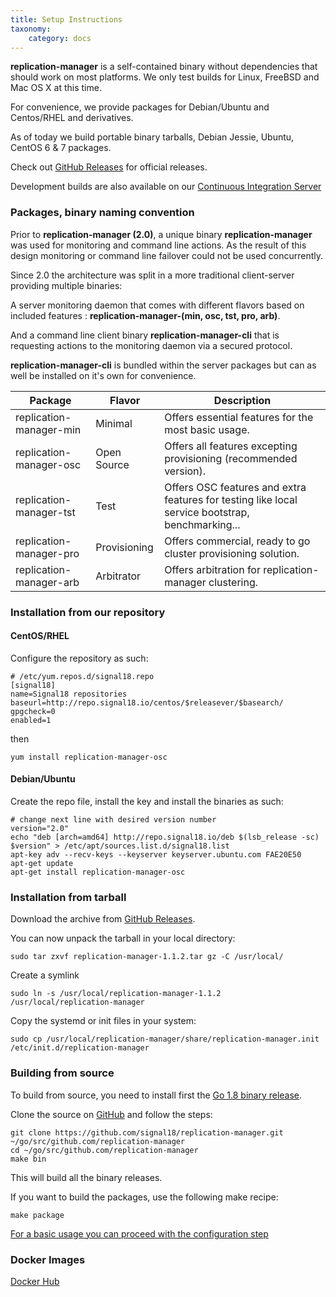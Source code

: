 ```yaml
---
title: Setup Instructions
taxonomy:
    category: docs
---
```


**replication-manager** is a self-contained binary without dependencies that should work on most platforms. We only test builds for Linux, FreeBSD and Mac OS X at this time.

For convenience, we provide packages for Debian/Ubuntu and Centos/RHEL and derivatives.

As of today we build portable binary tarballs, Debian Jessie, Ubuntu, CentOS 6 & 7 packages.

Check out [GitHub Releases](https://github.com/signal18/replication-manager/releases) for official releases.

Development builds are also available on our [Continuous Integration Server](http://ci.signal18.io/mrm/builds/)

### Packages, binary naming convention

Prior to  **replication-manager (2.0)**, a unique binary **replication-manager** was used for monitoring and command line actions. As the result of this design monitoring or command line failover could not be used concurrently.   

Since 2.0 the architecture was split in a more traditional client-server providing multiple binaries:

A server monitoring daemon that comes with different flavors based on included features : **replication-manager-(min, osc, tst, pro, arb)**.

And a command line client binary **replication-manager-cli** that is requesting actions to the monitoring daemon via a secured protocol.    

**replication-manager-cli** is bundled within the server packages but can as well be installed on it's own for convenience.   

| Package | Flavor       | Description |
| ---- | ------       | ----------- |
| replication-manager-min | Minimal     | Offers essential features for the most basic usage. |
| replication-manager-osc | Open Source  | Offers all features excepting provisioning (recommended version). |
| replication-manager-tst | Test         | Offers OSC features and extra features for testing like local service bootstrap, benchmarking... |
| replication-manager-pro | Provisioning | Offers commercial, ready to go cluster provisioning solution. |   
| replication-manager-arb | Arbitrator  | Offers arbitration for replication-manager clustering. |

### Installation from our repository

#### CentOS/RHEL

Configure the repository as such:

```
# /etc/yum.repos.d/signal18.repo
[signal18]
name=Signal18 repositories
baseurl=http://repo.signal18.io/centos/$releasever/$basearch/
gpgcheck=0
enabled=1
```
then

`yum install replication-manager-osc`

#### Debian/Ubuntu

Create the repo file, install the key and install the binaries as such:

```
# change next line with desired version number
version="2.0"
echo "deb [arch=amd64] http://repo.signal18.io/deb $(lsb_release -sc) $version" > /etc/apt/sources.list.d/signal18.list
apt-key adv --recv-keys --keyserver keyserver.ubuntu.com FAE20E50
apt-get update
apt-get install replication-manager-osc
```

### Installation from tarball

Download the archive from [GitHub Releases](https://github.com/signal18/replication-manager/releases).

You can now unpack the tarball in your local directory:

`sudo tar zxvf replication-manager-1.1.2.tar gz -C /usr/local/`

Create a symlink

`sudo ln -s /usr/local/replication-manager-1.1.2 /usr/local/replication-manager`

Copy the systemd or init files in your system:

`sudo cp /usr/local/replication-manager/share/replication-manager.init /etc/init.d/replication-manager`

### Building from source

To build from source, you need to install first the [Go 1.8 binary release](https://golang.org/dl/).

Clone the source on [GitHub](https://github.com/signal18/replication-manager) and follow the steps:
```
git clone https://github.com/signal18/replication-manager.git ~/go/src/github.com/replication-manager
cd ~/go/src/github.com/replication-manager
make bin
```

This will build all the binary releases.

If you want to build the packages, use the following make recipe:
```
make package
```

[For a basic usage you can proceed with the configuration step](/installation/configuration)


### Docker Images

[Docker Hub](https://hub.docker.com/r/signal18/replication-manager/)
